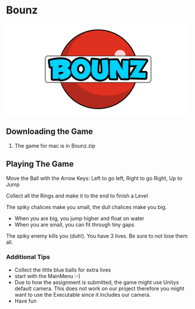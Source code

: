 # Bounz

![Logo](Assets/Pictures/Logo.png)

## Downloading the Game
1. The game for mac is in Bounz.zip
## Playing The Game

Move the Ball with the Arrow Keys: Left to go left, Right to go Right, Up to Jump

Collect all the Rings and make it to the end to finish a Level

The spiky chalices make you small, the dull chalices make you big. 
  - When you are big, you jump higher and float on water
  - When you are small, you can fit through tiny gaps

The spiky enemy kills you (duh!). You have 3 lives. Be sure to not lose them all.
  
### Additional Tips
- Collect the little blue balls for extra lives
- start with the MainMenu :-)
- Due to how the assignment is submitted, the game might use Unitys default camera. This does not work on our project therefore you might want to use the Executable since it includes our camera.
- Have fun
